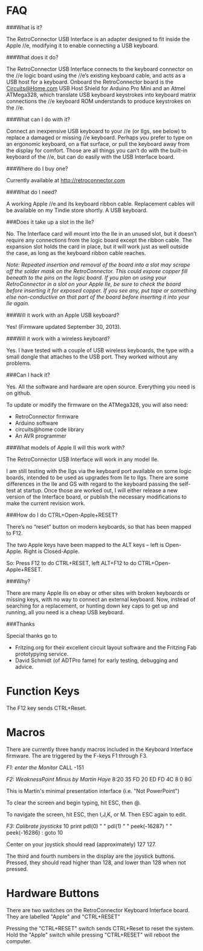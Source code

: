 FAQ
====

###What is it?

The RetroConnector USB Interface is an adapter designed to fit inside the Apple //e, modifying it to enable connecting a USB keyboard.

###What does it do?

The RetroConnector USB Interface connects to the keyboard connector on the //e logic board using the //e’s existing keyboard cable, and acts as a USB host for a keyboard. Onboard the RetroConnector board is the Circuits@Home.com USB Host Shield for Arduino Pro Mini and an Atmel ATMega328, which translate USB keyboard keystrokes into keyboard matrix connections the //e keyboard ROM understands to produce keystrokes on the //e.

###What can I do with it?

Connect an inexpensive USB keyboard to your //e (or IIgs, see below) to replace a damaged or missing //e keyboard. Perhaps you prefer to type on an ergonomic keyboard, on a flat surface, or pull the keyboard away from the display for comfort. Those are all things you can’t do with the built-in keyboard of the //e, but can do easily with the USB Interface board.

###Where do I buy one?

Currently available at http://retroconnector.com

###What do I need?

A working Apple //e and its keyboard ribbon cable. Replacement cables will be available on my Tindie store shortly.
A USB keyboard.

###Does it take up a slot in the IIe?

No. The Interface card will mount into the IIe in an unused slot, but it doesn’t require any connections from the logic board except the ribbon cable. The expansion slot holds the card in place, but it will work just as well outside the case, as long as the keyboard ribbon cable reaches.

_Note: Repeated insertion and removal of the board into a slot may scrape off the solder mask on the RetroConnector. This could expose copper fill beneath to the pins on the logic board. If you plan on using your RetroConnector in a slot on your Apple IIe, be sure to check the board before inserting it for exposed copper. If you see any, put tape or something else non-conductive on that part of the board before inserting it into your IIe again._

###Will it work with an Apple USB keyboard?

Yes! (Firmware updated September 30, 2013).

###Will it work with a wireless keyboard?

Yes. I have tested with a couple of USB wireless keyboards, the type with a small dongle that attaches to the USB port. They worked without any problems.

###Can I hack it?

Yes. All the software and hardware are open source. Everything you need is on github.

To update or modify the firmware on the ATMega328, you will also need:

- RetroConnector firmware
- Arduino software
- circuits@home code library
- An AVR programmer

###What models of Apple II will this work with?

The RetroConnector USB Interface will work in any model IIe.

I am still testing with the IIgs via the keyboard port available on some logic boards, intended to be used as upgrades from IIe to IIgs. There are some differences in the IIe and GS with regard to the keyboard passing the self-test at startup. Once those are worked out, I will either release a new version of the Interface board, or publish the necessary modifications to make the current revision work.

###How do I do CTRL+Open-Apple+RESET?

There’s no “reset” button on modern keyboards, so that has been mapped to F12.

The two Apple keys have been mapped to the ALT keys – left is Open-Apple. Right is Closed-Apple.

So: Press F12 to do CTRL+RESET, left ALT+F12 to do CTRL+Open-Apple+RESET.

###Why?

There are many Apple IIs on ebay or other sites with broken keyboards or missing keys, with no way to connect an external keyboard. Now, instead of searching for a replacement, or hunting down key caps to get up and running, all you need is a cheap USB keyboard.

###Thanks

Special thanks go to

- Fritzing.org for their excellent circuit layout software and the Fritzing Fab prototypying service.
- David Schmidt (of ADTPro fame) for early testing, debugging and advice.





Function Keys
=============

The F12 key sends CTRL+Reset.


Macros
======

There are currently three handy macros included in the Keyboard Interface firmware. The are triggered by the F-keys F1 through F3.


_F1: enter the Monitor_
    CALL -151 
    
_F2: WeaknessPoint Minus by Martin Haye_
    8:20 35 FD 20 ED FD 4C 8 0 8G
    
This is Martin's minimal presentation interface (i.e. "Not PowerPoint")

To clear the screen and begin typing, hit ESC, then @.

To navigate the screen, hit ESC, then I,J,K, or M. Then ESC again to edit.    

    
_F3: Calibrate joysticks_
    10 print pdl(0) " " pdl(1) " " peek(-16287) " " peek(-16286) : goto 10
    
Center on your joystick should read (approximately) 127 127.

The third and fourth numbers in the display are the joystick buttons. Pressed, they should read higher than 128, and lower than 128 when not pressed.
    
    

Hardware Buttons
================

There are two switches on the RetroConnector Keyboard Interface board. They are labelled "Apple" and "CTRL+RESET"

Pressing the "CTRL+RESET" switch sends CTRL+Reset to reset the system. Hold the "Apple" switch while pressing "CTRL+RESET" will reboot the computer.